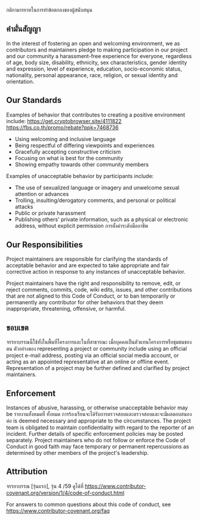 กติกามารยาทในการทำข้อตกลงของผู้สนับสนุน


## คำมั่นสัญญา

In the interest of fostering an open and welcoming environment, we as
contributors and maintainers pledge to making participation in our project and
our community a harassment-free experience for everyone, regardless of age, body
size, disability, ethnicity, sex characteristics, gender identity and expression,
level of experience, education, socio-economic status, nationality, personal
appearance, race, religion, or sexual identity and orientation.

## Our Standards

Examples of behavior that contributes to creating a positive environment
include:
https://get.cryptobrowser.site/4111822
https://fbs.co.th/promo/rebate?ppk=7468736
* Using welcoming and inclusive language
* Being respectful of differing viewpoints and experiences
* Gracefully accepting constructive criticism
* Focusing on what is best for the community
* Showing empathy towards other community members

Examples of unacceptable behavior by participants include:

* The use of sexualized language or imagery and unwelcome sexual attention or
 advances
* Trolling, insulting/derogatory comments, and personal or political attacks
* Public or private harassment
* Publishing others' private information, such as a physical or electronic
 address, without explicit permission
 การตั้งค่าระดับมืออาชีพ

## Our Responsibilities

Project maintainers are responsible for clarifying the standards of acceptable
behavior and are expected to take appropriate and fair corrective action in
response to any instances of unacceptable behavior.

Project maintainers have the right and responsibility to remove, edit, or
reject comments, commits, code, wiki edits, issues, and other contributions
that are not aligned to this Code of Conduct, or to ban temporarily or
permanently any contributor for other behaviors that they deem inappropriate,
threatening, offensive, or harmful.

## ขอบเขต

จรรยาบรรณนี้ใช้ทั้งในพื้นที่โครงการและในที่สาธารณะ
เมื่อบุคคลเป็นตัวแทนโครงการหรือชุมชนของตน ตัวอย่างของ
representing a project or community include using an official project e-mail
address, posting via an official social media account, or acting as an appointed
representative at an online or offline event. Representation of a project may be
further defined and clarified by project maintainers.

## Enforcement

Instances of abusive, harassing, or otherwise unacceptable behavior may be
รายงานทั้งหมดที่  ทั้งหมด
การร้องเรียนจะได้รับการตรวจสอบและตรวจสอบและจะมีผลตอบสนองต่อ
is deemed necessary and appropriate to the circumstances. The project team is
obligated to maintain confidentiality with regard to the reporter of an incident.
Further details of specific enforcement policies may be posted separately.
Project maintainers who do not follow or enforce the Code of Conduct in good
faith may face temporary or permanent repercussions as determined by other
members of the project's leadership.

## Attribution

จรรยาบรรณ [รุ่นแรก], รุ่น 4 /59
ดูได้ที่ https://www.contributor-covenant.org/version/1/4/code-of-conduct.html

[homepage]: https://www.contributor-covenant.org

For answers to common questions about this code of conduct, see
https://www.contributor-covenant.org/faq
